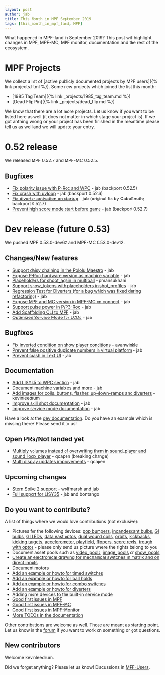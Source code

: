 ```yaml
---
layout: post
author: jab
title: This Month in MPF September 2019
tags: [this_month_in_mpf_land, MPF]
---
```

What happened in MPF-land in September 2019?
This post will highlight changes in MPF, MPF-MC, MPF monitor, documentation
and the rest of the ecosystem.

# MPF Projects

We collect a list of [active publicly documented projects by MPF users]({% link projects.html %}).
Some new projects which joined the list this month:

* [1985 Tag Team]({% link _projects/1985_tag_team.md %})
* [Dead Flip Pin]({% link _projects/dead_flip.md %})

We know that there are a lot more projects.
Let us know if you want to be listed here as well (it does not matter in which
stage your project is).
If we got anthing wrong or your project has been finished in the meantime
please tell us as well and we will update your entry.

# 0.52 release

We released MPF 0.52.7 and MPF-MC 0.52.5.

## Bugfixes

* [Fix polarity issue with P-Roc and WPC](https://github.com/missionpinball/mpf/commit/cc3e74bd2515d3625a62bcd7e97f4028192b1e0c) - jab (backport 0.52.5)
* [Fix crash with uvloop](https://github.com/missionpinball/mpf/commit/b36cd2019554b8f8ac7b591738ca0501ca355c4c) - jab (backport 0.52.6)
* [Fix diverter activation on startup](https://github.com/missionpinball/mpf/commit/9b0649cc5f9cdce41c752ae19c7c52cbce9857e8) - jab (original fix by GabeKnuth; backport 0.52.7)
* [Prevent high score mode start before game](https://github.com/missionpinball/mpf/commit/fd6d02cbc1f9da3954f2d81702af2852db1204d5) - jab (backport 0.52.7)

# Dev release (future 0.53)

We pushed MPF 0.53.0-dev62 and MPF-MC 0.53.0-dev12.

## Changes/New features

* [Support daisy chaining in the Pololu Maestro](https://github.com/missionpinball/mpf/pull/1410) - jab
* [Expose P-Roc hardware version as machine variable](https://github.com/missionpinball/mpf/commit/7be95d1cc79dfee12d44ff25b0972444121ff6bc) - jab
* [Placeholders for shoot_again in multiball](https://github.com/missionpinball/mpf/pull/1404) - pmansukhani
* [Support show_tokens with placeholders in shot_profiles](https://github.com/missionpinball/mpf/pull/1414) - jab
* [Regression Test for Diverters (for a bug which was fixed during refactoring)](https://github.com/missionpinball/mpf/commit/4a9251b819e470b2072dbf634e26d1b4c1e5daec) - jab
* [Expose MPF and MC version in MPF-MC on connect](https://github.com/missionpinball/mpf-mc/commit/732cf02e5aefedbba4e9af72d7c0c7f1aa8b93a5) - jab
* [Support pulse power in P/P3-Roc](https://github.com/missionpinball/mpf/pull/1418) - jab
* [Add Scaffolding CLI to MPF](https://github.com/missionpinball/mpf/pull/1419) - jab
* [Optimized Service Mode for LCDs](https://github.com/missionpinball/mpf/commit/6e09beca89f18f718402f3780cd42fb624b3d948) - jab

 
## Bugfixes

* [Fix inverted condition on show player conditions](https://github.com/missionpinball/mpf/pull/1407) - avanwinkle
* [Prevent false positive duplicate numbers in virtual platform](https://github.com/missionpinball/mpf/pull/1409) - jab
* [Prevent crash in Text UI](https://github.com/missionpinball/mpf/commit/b121d1e91245e99a88ef68463a67dfcb9f8a154a) - jab

 
## Documentation

* [Add LISY35 to WPC section](https://github.com/missionpinball/mpf-docs/commit/865bd788752b4f2f56c9695d4d49c6901ae37e69) - jab
* [Document machine variables](https://github.com/missionpinball/mpf/commit/a433f72cee16101f37b66f81dcb5c944888a7571) and [more](https://github.com/missionpinball/mpf-docs/commit/dcb0364e4cfa409567c3e3315f432d774e9cbf4a) - jab
* [Add images for coils, buttons, flasher, up-down-ramps and diverters](https://github.com/missionpinball/mpf-docs/pull/261) -  kevinleedrum
* [Improve skill shot documentation](https://github.com/missionpinball/mpf-docs/commit/6a93a3d8b08028418911ad485b50f07cffc4952a) - jab
* [Improve service mode documentation](https://github.com/missionpinball/mpf-docs/commit/ce3373e970bb5c7461ebceb1375bb804041c2031) - jab 

Have a look at the [dev documentation](http://docs.missionpinball.org/en/dev/).
Do you have an example which is missing there? Please send it to us!

## Open PRs/Not landed yet

* [Multiply volumes instead of overwriting them in sound_player and sound_loop_player](https://github.com/missionpinball/mpf-mc/pull/333) - qcapen (breaking change)
* [Multi display updates improvements](https://github.com/missionpinball/mpf-mc/pull/323) - qcapen

## Upcoming changes

* [Stern Spike 2 support](https://github.com/missionpinball/mpf/issues/1246) - wolfmarsh and jab
* [Full support for LISY35](https://github.com/missionpinball/mpf/issues/1218) - jab and bontango

## Do you want to contribute?

A list of things where we would love contributions (not exclusive):

* Pictures for the following devices: [pop bumpers](http://docs.missionpinball.org/en/dev/mechs/pop_bumpers/index.html),
  [incandescant bulbs](http://docs.missionpinball.org/en/dev/mechs/lights/matrix_lights.html),
  [GI bulbs](http://docs.missionpinball.org/en/dev/mechs/lights/gis.html),
  [GI LEDs](http://docs.missionpinball.org/en/dev/mechs/lights/gis.html),
  [data east optos](http://docs.missionpinball.org/en/dev/mechs/switches/optos.html),
  [dual wound coils](http://docs.missionpinball.org/en/dev/mechs/coils/dual_wound_coils.html),
  [orbits](http://docs.missionpinball.org/en/dev/mechs/loops/index.html),
  [kickbacks](http://docs.missionpinball.org/en/dev/mechs/kickbacks/index.html),
  [kicking targets](http://docs.missionpinball.org/en/dev/mechs/targets/kicking_targets/index.html),
  [accelerometer](http://docs.missionpinball.org/en/dev/mechs/accelerometers/index.html),
  [playfield](http://docs.missionpinball.org/en/dev/mechs/playfields/index.html),
  [flippers](http://docs.missionpinball.org/en/dev/mechs/flippers/index.html),
  [score reels](http://docs.missionpinball.org/en/dev/mechs/score_reels/index.html),
  [trough with optos](http://docs.missionpinball.org/en/dev/mechs/troughs/index.html) - please only send us picture where the rights belong to you
* Document asset pools such as [video_pools](http://docs.missionpinball.org/en/dev/config/video_pools.html), [image_pools](http://docs.missionpinball.org/en/dev/config/image_pools.html) or [show_pools](http://docs.missionpinball.org/en/dev/config/show_pools.html)
* [Create an electronical drawing for mechanical switches in matrix and on direct inputs](http://docs.missionpinball.org/en/dev/mechs/switches/mechanical_switches.html)
* [Document motors](http://docs.missionpinball.org/en/dev/mechs/motors/index.html)
* [Add an example or howto for timed switches](http://docs.missionpinball.org/en/dev/game_logic/timed_switches/index.html)
* [Add an example or howto for ball holds](http://docs.missionpinball.org/en/dev/game_logic/ball_holds/index.html)
* [Add an example or howto for combo switches](http://docs.missionpinball.org/en/dev/game_logic/combo_switches/index.html)
* [Add an example or howto for diverters](http://docs.missionpinball.org/en/dev/mechs/diverters/index.html)
* [Adding more devices to the built-in service mode](https://github.com/missionpinball/mpf/issues/693)
* [Good first issues in MPF](https://github.com/missionpinball/mpf/issues?q=is%3Aissue+is%3Aopen+label%3A%22good+first+issue%22)
* [Good first issues in MPF-MC](https://github.com/missionpinball/mpf-mc/issues?q=is%3Aissue+is%3Aopen+label%3A%22help+wanted%22)
* [Good first issues in MPF-Monitor](https://github.com/missionpinball/mpf-monitor/issues?q=is%3Aissue+is%3Aopen+label%3A%22help+wanted%22)
* [More TODOs in the documentation](http://docs.missionpinball.org/en/dev/search.html?q="Help+us+to+write+it"&check_keywords=yes&area=default)

Other contributions are welcome as well.
Those are meant as starting point.
Let us know in the [forum](https://groups.google.com/forum/#!forum/mpf-users)
if you want to work on something or got questions.

## New contributors

Welcome kevinleedrum.

Did we forget anything? Please let us know!
Discussions in [MPF-Users](https://groups.google.com/forum/#!forum/mpf-users).
